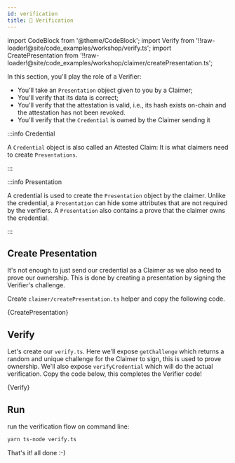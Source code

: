 ```yaml
---
id: verification
title: 🤝 Verification
---
```


import CodeBlock from '@theme/CodeBlock';
import Verify from '!!raw-loader!@site/code_examples/workshop/verify.ts';
import CreatePresentation from '!!raw-loader!@site/code_examples/workshop/claimer/createPresentation.ts';

In this section, you'll play the role of a <span className="label-role verifier">Verifier</span>:

- You'll take an `Presentation` object given to you by a <span className="label-role claimer">Claimer</span>;
- You'll verify that its data is correct;
- You'll verify that the attestation is valid, i.e., its hash exists on-chain and the attestation has not been revoked.
- You'll verify that the `Credential` is owned by the <span className="label-role claimer">Claimer</span> sending it

:::info Credential

A `Credential` object is also called an Attested Claim: It is what <span className="label-role claimer">claimers</span> need to create `Presentations`.

:::

:::info Presentation

A credential is used to create the `Presentation` object by the <span className="label-role claimer">claimer</span>.
Unlike the credential, a `Presentation` can hide some attributes that are not required by the <span className="label-role verifier">verifiers</span>.
A `Presentation` also contains a prove that the <span className="label-role claimer">claimer</span> owns the credential.

:::

## Create Presentation

It's not enough to just send our credential as a <span className="label-role claimer">Claimer</span> as we also need to prove our ownership.
This is done by creating a presentation by signing the <span className="label-role verifier">Verifier</span>'s challenge.

Create `claimer/createPresentation.ts` helper and copy the following code.

<CodeBlock className="language-js" title="claimer/createPresentation.ts">
  {CreatePresentation}
</CodeBlock>

## Verify

Let's create our `verify.ts`.
Here we'll expose `getChallenge` which returns a random and unique
challenge for the <span className="label-role claimer">Claimer</span> to sign, this is used to prove ownership.
We'll also expose `verifyCredential` which will do the actual verification.
Copy the code below, this completes the <span className="label-role verifier">Verifier</span> code!

<CodeBlock className="language-js" title="verify.ts">
  {Verify}
</CodeBlock>

## Run

run the verification flow on command line:

```bash
yarn ts-node verify.ts
```

That's it! all done :-)
